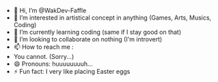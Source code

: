 - 👋 Hi, I’m @WakDev-Faffle
- 👀 I’m interested in artistical concept in anything (Games, Arts, Musics, Coding)
- 🌱 I’m currently learning coding (same if I stay good on that)
- 💞️ I’m looking to collaborate on nothing (I'm introvert)
- 📫 How to reach me :
- You cannot. (Sorry...)
- 😄 Pronouns: huuuuuuuuh...
- ⚡ Fun fact: I very like placing Easter eggs

<!---
WakDev-Faffle/WakDev-Faffle is a ✨ special ✨ repository because its `README.md` (this file) appears on your GitHub profile.
You can click the Preview link to take a look at your changes.
--->
